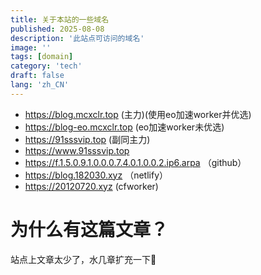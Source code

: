 ```yaml
---
title: 关于本站的一些域名
published: 2025-08-08
description: '此站点可访问的域名'
image: ''
tags: [domain]
category: 'tech'
draft: false 
lang: 'zh_CN'
---
```

- https://blog.mcxclr.top (主力)(使用eo加速worker并优选)  
- https://blog-eo.mcxclr.top (eo加速worker未优选)  
- https://91sssvip.top (副同主力)  
- https://www.91sssvip.top  
- https://f.1.5.0.9.1.0.0.0.7.4.0.1.0.0.2.ip6.arpa （github） 
- https://blog.182030.xyz （netlify）  
- https://20120720.xyz (cfworker)  
# 为什么有这篇文章？
站点上文章太少了，水几章扩充一下🤪